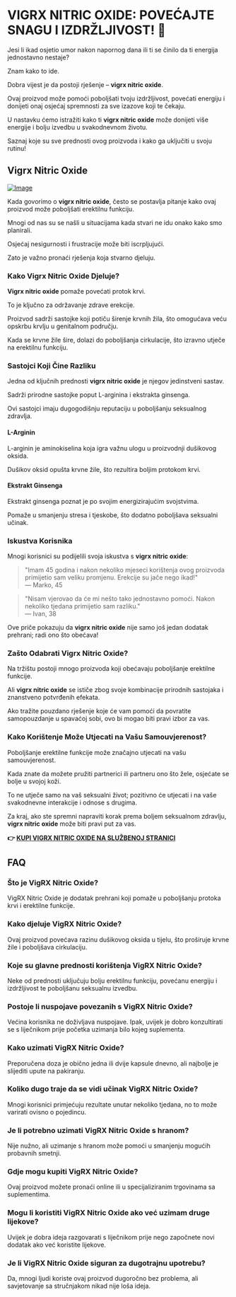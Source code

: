# VIGRX NITRIC OXIDE: POVEĆAJTE SNAGU I IZDRŽLJIVOST! 💪

Jesi li ikad osjetio umor nakon napornog dana ili ti se činilo da ti energija jednostavno nestaje? 

Znam kako to ide. 

Dobra vijest je da postoji rješenje – **vigrx nitric oxide**. 

Ovaj proizvod može pomoći poboljšati tvoju izdržljivost, povećati energiju i donijeti onaj osjećaj spremnosti za sve izazove koji te čekaju. 

U nastavku ćemo istražiti kako ti **vigrx nitric oxide** može donijeti više energije i bolju izvedbu u svakodnevnom životu. 

Saznaj koje su sve prednosti ovog proizvoda i kako ga uključiti u svoju rutinu!

## Vigrx Nitric Oxide

[![Image](https://www2.sellhealth.com/561/vigrxnitricoxide_21_1.jpg)](https://gchaffi.com/PnnORl38)

Kada govorimo o **vigrx nitric oxide**, često se postavlja pitanje kako ovaj proizvod može poboljšati erektilnu funkciju. 

Mnogi od nas su se našli u situacijama kada stvari ne idu onako kako smo planirali. 

Osjećaj nesigurnosti i frustracije može biti iscrpljujući.

Zato je važno pronaći rješenja koja stvarno djeluju.

### Kako Vigrx Nitric Oxide Djeluje?

**Vigrx nitric oxide** pomaže povećati protok krvi. 

To je ključno za održavanje zdrave erekcije.

Proizvod sadrži sastojke koji potiču širenje krvnih žila, što omogućava veću opskrbu krvlju u genitalnom području.

Kada se krvne žile šire, dolazi do poboljšanja cirkulacije, što izravno utječe na erektilnu funkciju.

### Sastojci Koji Čine Razliku

Jedna od ključnih prednosti **vigrx nitric oxide** je njegov jedinstveni sastav.

Sadrži prirodne sastojke poput L-arginina i ekstrakta ginsenga. 

Ovi sastojci imaju dugogodišnju reputaciju u poboljšanju seksualnog zdravlja.

#### L-Arginin

L-arginin je aminokiselina koja igra važnu ulogu u proizvodnji dušikovog oksida. 

Dušikov oksid opušta krvne žile, što rezultira boljim protokom krvi.

#### Ekstrakt Ginsenga

Ekstrakt ginsenga poznat je po svojim energizirajućim svojstvima. 

Pomaže u smanjenju stresa i tjeskobe, što dodatno poboljšava seksualni učinak.

### Iskustva Korisnika

Mnogi korisnici su podijelili svoja iskustva s **vigrx nitric oxide**:

> "Imam 45 godina i nakon nekoliko mjeseci korištenja ovog proizvoda primijetio sam veliku promjenu. Erekcije su jače nego ikad!"  
> — Marko, 45

> "Nisam vjerovao da će mi nešto tako jednostavno pomoći. Nakon nekoliko tjedana primijetio sam razliku."  
> — Ivan, 38

Ove priče pokazuju da **vigrx nitric oxide** nije samo još jedan dodatak prehrani; radi ono što obećava!

### Zašto Odabrati Vigrx Nitric Oxide?

Na tržištu postoji mnogo proizvoda koji obećavaju poboljšanje erektilne funkcije. 

Ali **vigrx nitric oxide** se ističe zbog svoje kombinacije prirodnih sastojaka i znanstveno potvrđenih efekata.

Ako tražite pouzdano rješenje koje će vam pomoći da povratite samopouzdanje u spavaćoj sobi, ovo bi mogao biti pravi izbor za vas.

### Kako Korištenje Može Utjecati na Vašu Samouvjerenost?

Poboljšanje erektilne funkcije može značajno utjecati na vašu samouvjerenost. 

Kada znate da možete pružiti partnerici ili partneru ono što žele, osjećate se bolje u svojoj koži.

To ne utječe samo na vaš seksualni život; pozitivno će utjecati i na vaše svakodnevne interakcije i odnose s drugima.

Za kraj, ako ste spremni napraviti korak prema boljem seksualnom zdravlju, **vigrx nitric oxide** može biti pravi put za vas.



**👉 [KUPI VIGRX NITRIC OXIDE NA SLUŽBENOJ STRANICI](https://gchaffi.com/PnnORl38)**

## FAQ

### Što je VigRX Nitric Oxide?

VigRX Nitric Oxide je dodatak prehrani koji pomaže u poboljšanju protoka krvi i erektilne funkcije. 

### Kako djeluje VigRX Nitric Oxide?

Ovaj proizvod povećava razinu dušikovog oksida u tijelu, što proširuje krvne žile i poboljšava cirkulaciju. 

### Koje su glavne prednosti korištenja VigRX Nitric Oxide?

Neke od prednosti uključuju bolju erektilnu funkciju, povećanu energiju i izdržljivost te poboljšanu seksualnu izvedbu.

### Postoje li nuspojave povezanih s VigRX Nitric Oxide?

Većina korisnika ne doživljava nuspojave. Ipak, uvijek je dobro konzultirati se s liječnikom prije početka uzimanja bilo kojeg suplementa.

### Kako uzimati VigRX Nitric Oxide?

Preporučena doza je obično jedna ili dvije kapsule dnevno, ali najbolje je slijediti upute na pakiranju.

### Koliko dugo traje da se vidi učinak VigRX Nitric Oxide?

Mnogi korisnici primjećuju rezultate unutar nekoliko tjedana, no to može varirati ovisno o pojedincu.

### Je li potrebno uzimati VigRX Nitric Oxide s hranom?

Nije nužno, ali uzimanje s hranom može pomoći u smanjenju mogućih probavnih smetnji.

### Gdje mogu kupiti VigRX Nitric Oxide?

Ovaj proizvod možete pronaći online ili u specijaliziranim trgovinama sa suplementima.

### Mogu li koristiti VigRX Nitric Oxide ako već uzimam druge lijekove?

Uvijek je dobra ideja razgovarati s liječnikom prije nego započnete novi dodatak ako već koristite lijekove. 

### Je li VigRX Nitric Oxide siguran za dugotrajnu upotrebu? 

Da, mnogi ljudi koriste ovaj proizvod dugoročno bez problema, ali savjetovanje sa stručnjakom nikad nije loša ideja.